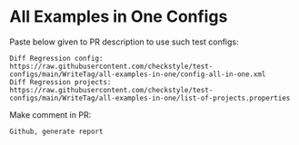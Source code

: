 # All Examples in One Configs
Paste below given to PR description to use such test configs:
```
Diff Regression config: https://raw.githubusercontent.com/checkstyle/test-configs/main/WriteTag/all-examples-in-one/config-all-in-one.xml
Diff Regression projects: https://raw.githubusercontent.com/checkstyle/test-configs/main/WriteTag/all-examples-in-one/list-of-projects.properties
```
Make comment in PR:
```
Github, generate report
```

